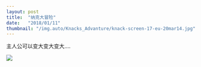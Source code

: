 ```yaml
---
layout: post
title:  "纳克大冒险"
date:   "2018/01/11"
thumbnail: "/img.auto/Knacks_Advanture/knack-screen-17-eu-20mar14.jpg"
---
```


主人公可以变大变大变大....

![]({{site.baseurl}}/assets/img/img.auto/Knacks_Advanture/knack-screen-23-eu-20mar14.jpg)